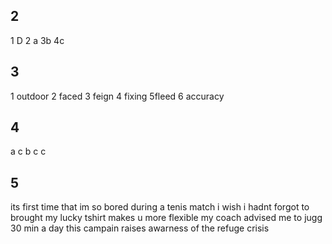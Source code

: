 ## 2 
1 D
2 a 
3b
4c 
## 3
1 outdoor 
2 faced 
3 feign 
4  fixing 
5fleed 
6 accuracy 
## 4 
a  c b c c 
## 5 
its first time that im so bored during a tenis match 
i wish i hadnt forgot to brought my lucky tshirt
makes u more flexible 
my coach advised me to jugg 30 min a day 
this campain raises awarness of the refuge crisis 

